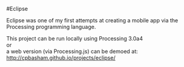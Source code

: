 #Eclipse

Eclipse was one of my first attempts at creating a mobile app via the Processing programming language.<br>

This project can be run locally using Processing 3.0a4<br>
or<br>
a web version (via Processing.js) can be demoed at:<br>
http://cpbasham.github.io/projects/eclipse/
